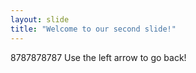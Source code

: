 ```yaml
---
layout: slide
title: "Welcome to our second slide!"
---
```

8787878787
Use the left arrow to go back!
